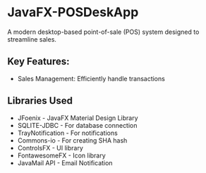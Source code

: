 # JavaFX-POSDeskApp 
A modern desktop-based point-of-sale (POS) system designed to streamline sales. 

## Key Features:

- Sales Management: Efficiently handle transactions
  
## Libraries Used

- JFoenix - JavaFX Material Design Library
- SQLITE-JDBC - For database connection
- TrayNotification - For notifications
- Commons-io - For creating SHA hash
- ControlsFX - UI library
- FontawesomeFX - Icon library
- JavaMail API - Email Notification
